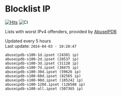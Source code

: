 # Blocklist IP

[![Hits](https://hits.seeyoufarm.com/api/count/incr/badge.svg?url=https%3A%2F%2Fgithub.com%2Fborestad%2Fblocklist-ip%2F&count_bg=%2379C83D&title_bg=%23555555&icon=&icon_color=%23E7E7E7&title=hits&edge_flat=false)](https://hits.seeyoufarm.com)  ![CI](https://img.shields.io/github/workflow/status/borestad/blocklist-ip/CI?style=flat-square)

Lists with worst IPv4 offenders, provided by [AbuseIPDB](https://www.abuseipdb.com/)

<!-- FOOTER-PLACEHOLDER -->
Updated every 5 hours<br>
Last update: `2024-04-03 - 10:20:47`
```
abuseipdb-s100-1d.ipset (24301 ip)
abuseipdb-s100-2d.ipset (28537 ip)
abuseipdb-s100-3d.ipset (31128 ip)
abuseipdb-s100-7d.ipset (38475 ip)
abuseipdb-s100-30d.ipset (59626 ip)
abuseipdb-s100-60d.ipset (82565 ip)
abuseipdb-s100-90d.ipset (105242 ip)
abuseipdb-s100-120d.ipset (126588 ip)
abuseipdb-s100-all.ipset (507365 ip)
```

